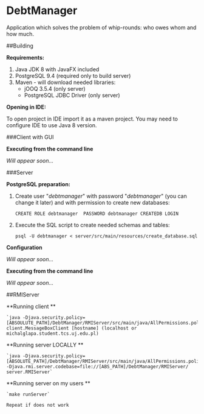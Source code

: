 # DebtManager
Application which solves the problem of whip-rounds: who owes whom and how much.

##Building

**Requirements:**

1. Java JDK 8 with JavaFX included
2. PostgreSQL 9.4 (required only to build server)
3. Maven - will download needed libraries:
   * jOOQ 3.5.4 (only server)
   * PostgreSQL JDBC Driver (only server)

**Opening in IDE:**

To open project in IDE import it as a maven project. 
You may need to configure IDE to use Java 8 version.

###Client with GUI

**Executing from the command line**

*Will appear soon...*

###Server

**PostgreSQL preparation:**

1. Create user "*debtmanager*" with password "*debtmanager*" (you can change it later) and with permission to create new databases:
   
   `CREATE ROLE debtmanager  PASSWORD debtmanager CREATEDB LOGIN`

2. Execute the SQL script to create needed schemas and tables:

   `psql -U debtmanager < server/src/main/resources/create_database.sql`

**Configuration**

*Will appear soon...*

**Executing from the command line**

*Will appear soon...*


##RMIServer

**Running client **

    `java -Djava.security.policy=[ABSOULUTE_PATH]/DebtManager/RMIServer/src/main/java/AllPermissions.policy` client.MessageBoxClient [hostname] (localhost or michalglapa.student.tcs.uj.edu.pl)

**Running server LOCALLY **
    
    `java -Djava.security.policy=[ABSOLUTE_PATH]/DebtManager/RMIServer/src/main/java/AllPermissions.policy -Djava.rmi.server.codebase=file://[ABS_PATH]/DebtManager/RMIServer/
    server.RMIServer`

**Running server on my users **

    `make runServer`

    Repeat if does not work

